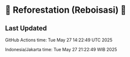 
# 🌳 Reforestation (Reboisasi) 🌲

## Last Updated

GitHub Actions time: Tue May 27 14:22:49 UTC 2025

Indonesia/Jakarta time: Tue May 27 21:22:49 WIB 2025
